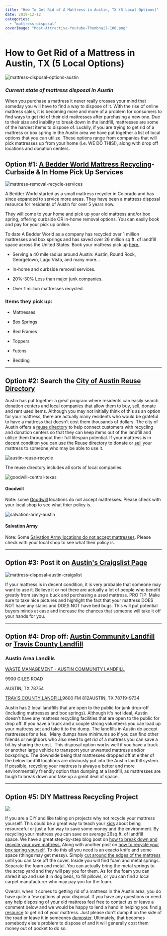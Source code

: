 ```yaml
---
title: "How To Get Rid of A Mattress in Austin, TX (5 Local Options)"
date: 2019-12-12
categories: 
  - "mattress-disposal"
coverImage: "Most-Attractive-Youtube-Thumbnail-100.png"
---
```


# How to Get Rid of a Mattress in Austin, TX (5 Local Options)

![mattress-disposal-options-austin](images/Most-Attractive-Youtube-Thumbnail-100-1024x576.png)

### _Current state of mattress disposal in Austin_

When you purchase a mattress it never really crosses your mind that someday you will have to find a way to dispose of it. With the rise of online mattress sales, it is becoming more and more of a problem for consumers to find ways to get rid of their old mattresses after purchasing a new one. Due to their size and inability to break down in the landfill, mattresses are some of the hardest items to dispose of. Luckily, if you are trying to get rid of a mattress or box spring in the Austin area we have put together a list of local options that you can utilize. These options range from companies that will pick mattresses up from your home (i.e. WE DO THIS!), along with drop off locations and donation centers.

## Option #1: [A Bedder World Mattress Recycling](https://www.abedderworld.com/mattress-disposal-austin/)\- Curbside & In Home Pick Up Services

![mattress-removal-recycle-services](images/Screen-Shot-2022-04-18-at-12.35.36-PM-1024x367.png)

A Bedder World started as a small mattress recycler in Colorado and has since expanded to service more areas. They have been a mattress disposal resource for residents of Austin for over 5 years now.

They will come to your home and pick up your old mattress and/or box spring, offering curbside OR in-home removal options. You can easily book and pay for your pick up online.

To date A Bedder World as a company has recycled over 1 million mattresses and box springs and has saved over 26 million sq.ft. of landfill space across the United States. Book your mattress pick up [here.](https://www.abedderworld.com/mattress-disposal-austin/)

- Serving a 40 mile radius around Austin: Austin, Round Rock, Georgetown, Lago Vista, and many more...

- In-home and curbside removal services.

- 20%-30% Less than major junk companies.

- Over 1 million mattresses recycled.

### Items they pick up:

- Mattresses

- Box Springs

- Bed Frames

- Toppers

- Futons

- Bedding

* * *

## Option #2: Search the [City of Austin Reuse Directory](https://austineconetwork.com/austin-reuse-directory/)

Austin has put together a great program where residents can easily search donation centers and local companies that allow them to buy, sell, donate and rent used items. Although you may not initially think of this as an option for your mattress, there are actually many residents who would be grateful to have a mattress that doesn't cost them thousands of dollars. The city of Austin offers a [reuse directory](https://austineconetwork.com/austin-reuse-directory/) to help connect customers with recycling and donation centers so that they can keep items out of the landfill and utilize them throughout their full lifespan potential. If your mattress is in decent condition you can use the Reuse directory to donate or [sell](https://www.abedderworld.com/is-it-illegal-to-sell-a-used-mattress-state-by-state-guide.html/) your mattress to someone who may be able to use it. 

![austin-reuse-recycle](images/Screen-Shot-2019-12-10-at-8.39.36-AM-1024x370.png)

The reuse directory includes all sorts of local companies:

![goodwill-central-texas](images/Screen-Shot-2019-12-12-at-12.32.28-PM.png)

#### Goodwill

Note: some [Goodwill](https://www.abedderworld.com/does-goodwill-take-mattresses-4-alternative-options.html/) locations do not accept mattresses. Please check with your local shop to see what thier policy is. 

![salvation-army-austin](images/Screen-Shot-2019-12-12-at-12.36.18-PM.png)

#### Salvation Army

Note: Some [Salvation Army locations do not accept mattresses](https://www.abedderworld.com/does-salvation-army-take-mattresses.html/). Please check with your local shop to see what their policy is. 

* * *

## Option #3: Post it on [Austin's Craigslist Page](https://austin.craigslist.org/)

![mattress-disposal-austin-craigslist](images/Screen-Shot-2019-12-11-at-8.06.07-AM-768x628.png)

If your mattress is in decent condition, it is very probable that someone may want to use it. Believe it or not there are actually a lot of people who benefit greatly from saving a buck and purchasing a used mattress. PRO TIP: Make sure to take nice pictures and highlight the fact that your mattress DOES NOT have any stains and DOES NOT have bed bugs. This will put potential buyers minds at ease and increase the chances that someone will take it off your hands for you.

* * *

## Option #4: Drop off: [Austin Community Landfill](https://www.wmsolutions.com/locations/details/id/109) or [Travis County Landfill](https://www.wasteconnections.com/travis-county-landfill)

### Austin Area Landills

[WASTE MANAGEMENT - AUSTIN COMMUNITY LANDFILL](https://www.wmsolutions.com/locations/details/id/109) 

9900 GILES ROAD

AUSTIN, TX 78754 

[TRAVIS COUNTY LANDFILL](https://www.wasteconnections.com/travis-county-landfill)9600 FM 812AUSTIN, TX 78719-9734

Austin has 2 local landfills that are open to the public for junk drop-off (including mattresses and box springs). Although it's not ideal, Austin doesn't have any mattress recycling facilities that are open to the public for drop off. If you have a truck and a couple strong volunteers you can load up your mattress set and take it to the dump. The landfills in Austin do accept mattresses for a fee.  Many dumps have minimums so if you can find other friends or neighbors who also need to get rid of a mattress you can save a bit by sharing the cost.  This disposal option works well if you have a truck or another large vehicle to transport your unwanted mattress and/or boxsprings. The downside being that mattresses dropped off at either of the below landfill locations are obviously put into the Austin landfill system. If possible, recycling your mattress is always a better and more environmentally friendly option than dumping at a landfill, as mattresses are tough to break down and take up a great deal of space.

* * *

## Option #5: DIY Mattress Recycling Project

![](images/Screen-Shot-2019-04-08-at-1.56.55-PM-768x429.png)

If you are a DIY and like taking on projects why not recycle your mattress yourself. This could be a great way to teach your [kids](https://www.abedderworld.com/best-twin-mattress-for-kids.html/) about being resourceful or just a fun way to save some money and the environment. By recycling your mattress you can save on average 26sq.ft. of landfill space. We have a great step-by-step blog post on [how to break down and recycle your own mattress.](https://www.abedderworld.com/how-to-recycle-a-mattress/) Along with another post on [how to recycle your box spring yourself](https://www.abedderworld.com/how-to-recycle-a-box-spring/). To do this all you need is an exacto knife and some space (things may get messy). Simply [cut around the edges of the mattress](https://www.abedderworld.com/how-to-cut-a-memory-foam-mattress.html/) until you can take off the cover. Inside you will find foam and metal springs. Separate the foam and metal. You can actually bring the metal springs to the scrap yard and they will pay you for them. As for the foam you can shred it up and use it in dog beds, to fill pillows, or you can find a local carpet manufacturer who may pay you for the foam.

Overall, when it comes to getting rid of a mattress in the Austin area, you do have quite a few options at your disposal. If you have any questions or need any help disposing of your old mattress feel free to contact us or leave a comment below and we would be happy to lend a hand in helping you find [a resource](https://blog.hireahelper.com/how-to-get-rid-of-a-mattress-for-real/) to get rid of your mattress. Just please don't dump it on the side of the road or leave it in someones [dumpster](https://www.abedderworld.com/get-rid-of-a-mattress-by-throwing-it-in-the-dumpster.html/). Ultimately, that becomes somebody else's problem to dispose of and it will generally cost them money out of pocket to do so.
